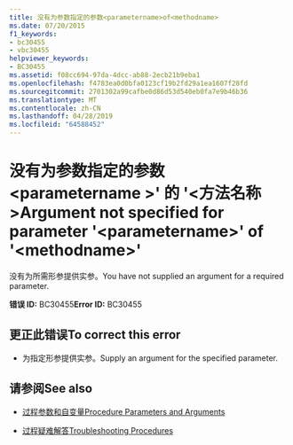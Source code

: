 ```yaml
---
title: 没有为参数指定的参数<parametername>of<methodname>
ms.date: 07/20/2015
f1_keywords:
- bc30455
- vbc30455
helpviewer_keywords:
- BC30455
ms.assetid: f08cc694-97da-4dcc-ab88-2ecb21b9eba1
ms.openlocfilehash: f4783ea0d0bfa0123cf19b2fd29a1ea1607f28fd
ms.sourcegitcommit: 2701302a99cafbe0d86d53d540eb0fa7e9b46b36
ms.translationtype: MT
ms.contentlocale: zh-CN
ms.lasthandoff: 04/28/2019
ms.locfileid: "64588452"
---
```

# <a name="argument-not-specified-for-parameter-parametername-of-methodname"></a><span data-ttu-id="d5290-102">没有为参数指定的参数\<parametername >' 的 '\<方法名称 ></span><span class="sxs-lookup"><span data-stu-id="d5290-102">Argument not specified for parameter '\<parametername>' of '\<methodname>'</span></span>
<span data-ttu-id="d5290-103">没有为所需形参提供实参。</span><span class="sxs-lookup"><span data-stu-id="d5290-103">You have not supplied an argument for a required parameter.</span></span>  
  
 <span data-ttu-id="d5290-104">**错误 ID:** BC30455</span><span class="sxs-lookup"><span data-stu-id="d5290-104">**Error ID:** BC30455</span></span>  
  
## <a name="to-correct-this-error"></a><span data-ttu-id="d5290-105">更正此错误</span><span class="sxs-lookup"><span data-stu-id="d5290-105">To correct this error</span></span>  
  
- <span data-ttu-id="d5290-106">为指定形参提供实参。</span><span class="sxs-lookup"><span data-stu-id="d5290-106">Supply an argument for the specified parameter.</span></span>  
  
## <a name="see-also"></a><span data-ttu-id="d5290-107">请参阅</span><span class="sxs-lookup"><span data-stu-id="d5290-107">See also</span></span>

- [<span data-ttu-id="d5290-108">过程参数和自变量</span><span class="sxs-lookup"><span data-stu-id="d5290-108">Procedure Parameters and Arguments</span></span>](../../visual-basic/programming-guide/language-features/procedures/procedure-parameters-and-arguments.md)

- [<span data-ttu-id="d5290-109">过程疑难解答</span><span class="sxs-lookup"><span data-stu-id="d5290-109">Troubleshooting Procedures</span></span>](../../visual-basic/programming-guide/language-features/procedures/troubleshooting-procedures.md)
